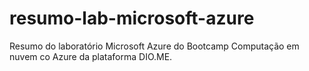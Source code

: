 # resumo-lab-microsoft-azure
Resumo do laboratório Microsoft Azure do Bootcamp Computação em nuvem co Azure da plataforma DIO.ME.
